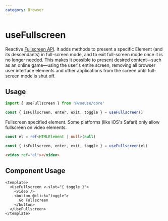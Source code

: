 ```yaml
---
category: Browser
---
```


# useFullscreen

Reactive [Fullscreen API](https://developer.mozilla.org/en-US/docs/Web/API/Fullscreen_API). It adds methods to present a specific Element (and its descendants) in full-screen mode, and to exit full-screen mode once it is no longer needed. This makes it possible to present desired content—such as an online game—using the user's entire screen, removing all browser user interface elements and other applications from the screen until full-screen mode is shut off.

## Usage

```js
import { useFullscreen } from '@vueuse/core'

const { isFullscreen, enter, exit, toggle } = useFullscreen()
```

Fullscreen specified element. Some platforms (like iOS's Safari) only allow fullscreen on video elements.

```ts
const el = ref<HTMLElement | null>(null)

const { isFullscreen, enter, exit, toggle } = useFullscreen(el)
```

```html
<video ref="el"></video>
```

## Component Usage

```vue
<template>
  <UseFullscreen v-slot="{ toggle }">
    <video />
    <button @click="toggle">
      Go Fullscreen
    </button>
  </UseFullscreen>
</template>
```
